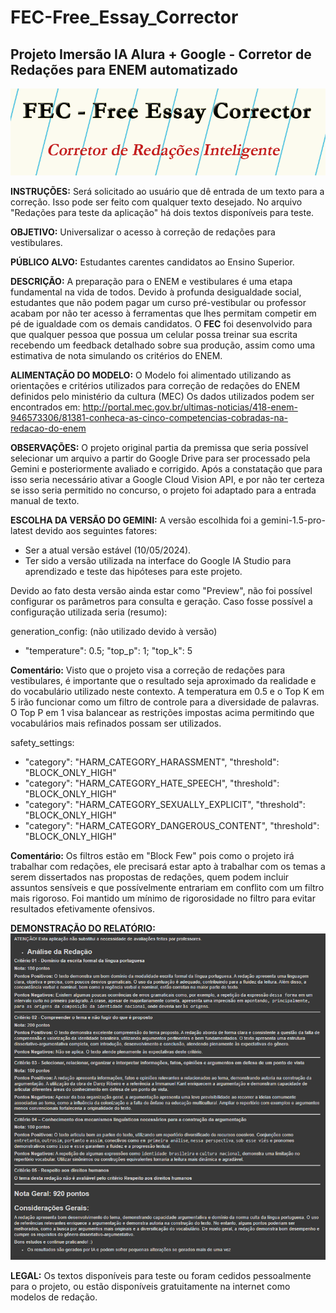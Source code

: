 # FEC-Free_Essay_Corrector
## Projeto Imersão IA Alura + Google - Corretor de Redações para ENEM automatizado

![Logo FEC](Imagens/FEC.png)


**INSTRUÇÕES:** Será solicitado ao usuário que dê entrada de um texto para a correção. Isso pode ser feito com qualquer texto desejado. No arquivo "Redações para teste da aplicação" há dois textos disponíveis para teste. 

**OBJETIVO:** Universalizar o acesso à correção de redações para vestibulares.

**PÚBLICO ALVO:** Estudantes carentes candidatos ao Ensino Superior.

**DESCRIÇÃO:** A preparação para o ENEM e vestibulares é uma etapa fundamental na vida de todos. Devido à profunda desigualdade social, estudantes que não podem pagar um curso pré-vestibular ou professor acabam por não ter acesso 
 à ferramentas que lhes permitam competir em pé de igualdade com os demais candidatos. O **FEC** foi desenvolvido para que qualquer pessoa que possua um celular possa treinar sua escrita recebendo um feedback 
 detalhado sobre sua produção, assim como uma estimativa de nota simulando os critérios do ENEM.

**ALIMENTAÇÃO DO MODELO:** O Modelo foi alimentado utilizando as orientações e critérios utilizados para correção de redações do ENEM definidos pelo ministério da cultura (MEC)
 Os dados utilizados podem ser encontrados em: http://portal.mec.gov.br/ultimas-noticias/418-enem-946573306/81381-conheca-as-cinco-competencias-cobradas-na-redacao-do-enem

**OBSERVAÇÕES:** O projeto original partia da premissa que seria possível selecionar um arquivo a partir do Google Drive para ser processado pela Gemini e posteriormente avaliado e corrigido. Após a constatação que para isso seria 
 necessário ativar a Google Cloud Vision API, e por não ter certeza se isso seria permitido no concurso, o projeto foi adaptado para a entrada manual de texto.

**ESCOLHA DA VERSÃO DO GEMINI:** A versão escolhida foi a gemini-1.5-pro-latest devido aos seguintes fatores:
 - Ser a atual versão estável (10/05/2024).
 - Ter sido a versão utilizada na interface do Google IA Studio para aprendizado e teste das hipóteses para este projeto.

 Devido ao fato desta versão ainda estar como "Preview", não foi possível configurar os parâmetros para consulta e geração. Caso fosse possível a configuração utilizada seria (resumo):

 generation_config: (não utilizado devido à versão)
 - "temperature": 0.5; "top_p": 1; "top_k": 5

 **Comentário:**
 Visto que o projeto visa a correção de redações para vestibulares, é importante que o resultado seja aproximado da realidade e do vocabulário utilizado neste contexto.
 A temperatura em 0.5 e o Top K em 5 irão funcionar como um filtro de controle para a diversidade de palavras.
 O Top P em 1 visa balancear as restrições impostas acima permitindo que vocabulários mais refinados possam ser utilizados.

 safety_settings:
 - "category": "HARM_CATEGORY_HARASSMENT", "threshold": "BLOCK_ONLY_HIGH"
 - "category": "HARM_CATEGORY_HATE_SPEECH", "threshold": "BLOCK_ONLY_HIGH"
 - "category": "HARM_CATEGORY_SEXUALLY_EXPLICIT", "threshold": "BLOCK_ONLY_HIGH"
 - "category": "HARM_CATEGORY_DANGEROUS_CONTENT", "threshold": "BLOCK_ONLY_HIGH"

**Comentário:**
Os filtros estão em "Block Few" pois como o projeto irá trabalhar com redações, ele precisará estar apto à trabalhar com os temas a serem dissertados nas propostas de redações, quem podem incluir assuntos sensíveis e que possívelmente entrariam em conflito com um filtro mais rigoroso. Foi mantido um mínimo de rigorosidade no filtro para evitar resultados efetivamente ofensivos.

**DEMONSTRAÇÃO DO RELATÓRIO:**
![Exemplo do relatório](Imagens/rel_final.PNG)

**LEGAL:** Os textos disponíveis para teste ou foram cedidos pessoalmente para o projeto, ou estão disponíveis gratuitamente na internet como modelos de redação.
